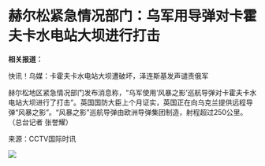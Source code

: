 

# 赫尔松紧急情况部门：乌军用导弹对卡霍夫卡水电站大坝进行打击

**相关报道：**

快讯！乌媒：卡霍夫卡水电站大坝遭破坏，泽连斯基发声谴责俄军

赫尔松地区紧急情况部门发布消息称，“乌军使用‘风暴之影’巡航导弹对卡霍夫卡水电站大坝进行了打击”。英国国防大臣上个月证实，英国正在向乌克兰提供远程导弹“风暴之影”。“风暴之影”巡航导弹由欧洲导弹集团制造，射程超过250公里。（总台记者
张誉耀）

来源：CCTV国际时讯

![](https://inews.gtimg.com/om_bt/O4q6l3MlDDSmYKSo4UkkwGQj4zGKoT-frq7ivs20gOCjsAA/1000)


